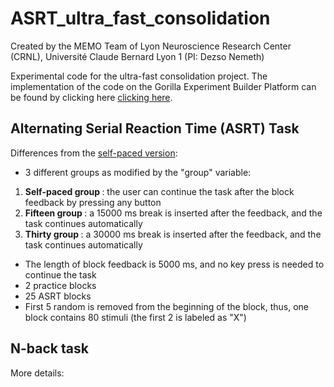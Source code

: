 # ASRT_ultra_fast_consolidation

Created by the MEMO Team of Lyon Neuroscience Research Center (CRNL), Université Claude Bernard Lyon 1 (PI: Dezso Nemeth)

Experimental code for the ultra-fast consolidation project. The implementation of the code on the Gorilla Experiment Builder Platform can be found by clicking here <a href="https://app.gorilla.sc/openmaterials/397611">clicking here</a>.

<h2>Alternating Serial Reaction Time (ASRT) Task</h2>

Differences from the <a href="https://github.com/vekteo/ASRT_jsPsych">self-paced version</a>:

- 3 different groups as modified by the "group" variable:
1. <strong> Self-paced group </strong>: the user can continue the task after the block feedback by pressing any button
2. <strong> Fifteen group </strong>: a 15000 ms break is inserted after the feedback, and the task continues automatically
2. <strong> Thirty group </strong>: a 30000 ms break is inserted after the feedback, and the task continues automatically
- The length of block feedback is 5000 ms, and no key press is needed to continue the task
- 2 practice blocks
- 25 ASRT blocks
- First 5 random is removed from the beginning of the block, thus, one block contains 80 stimuli (the first 2 is labeled as "X")
 
 <h2>N-back task</h2>

 More details: <a href="https://github.com/vekteo/Nback_jsPsych">
